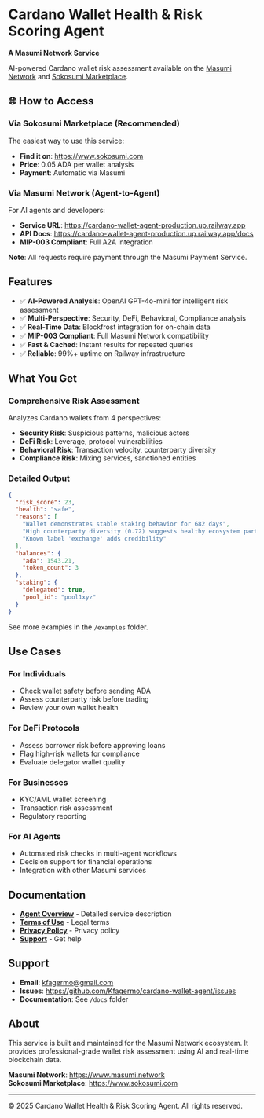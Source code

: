 # Cardano Wallet Health & Risk Scoring Agent

**A Masumi Network Service**

AI-powered Cardano wallet risk assessment available on the [Masumi Network](https://www.masumi.network) and [Sokosumi Marketplace](https://www.sokosumi.com).

## 🌐 How to Access

### Via Sokosumi Marketplace (Recommended)
The easiest way to use this service:
- **Find it on**: https://www.sokosumi.com
- **Price**: 0.05 ADA per wallet analysis
- **Payment**: Automatic via Masumi

### Via Masumi Network (Agent-to-Agent)
For AI agents and developers:
- **Service URL**: https://cardano-wallet-agent-production.up.railway.app
- **API Docs**: https://cardano-wallet-agent-production.up.railway.app/docs
- **MIP-003 Compliant**: Full A2A integration

**Note**: All requests require payment through the Masumi Payment Service.

## Features

- ✅ **AI-Powered Analysis**: OpenAI GPT-4o-mini for intelligent risk assessment
- ✅ **Multi-Perspective**: Security, DeFi, Behavioral, Compliance analysis
- ✅ **Real-Time Data**: Blockfrost integration for on-chain data
- ✅ **MIP-003 Compliant**: Full Masumi Network compatibility
- ✅ **Fast & Cached**: Instant results for repeated queries
- ✅ **Reliable**: 99%+ uptime on Railway infrastructure

## What You Get

### Comprehensive Risk Assessment
Analyzes Cardano wallets from 4 perspectives:
- **Security Risk**: Suspicious patterns, malicious actors
- **DeFi Risk**: Leverage, protocol vulnerabilities
- **Behavioral Risk**: Transaction velocity, counterparty diversity
- **Compliance Risk**: Mixing services, sanctioned entities

### Detailed Output
```json
{
  "risk_score": 23,
  "health": "safe",
  "reasons": [
    "Wallet demonstrates stable staking behavior for 682 days",
    "High counterparty diversity (0.72) suggests healthy ecosystem participation",
    "Known label 'exchange' adds credibility"
  ],
  "balances": {
    "ada": 1543.21,
    "token_count": 3
  },
  "staking": {
    "delegated": true,
    "pool_id": "pool1xyz"
  }
}
```

See more examples in the `/examples` folder.

## Use Cases

### For Individuals
- Check wallet safety before sending ADA
- Assess counterparty risk before trading
- Review your own wallet health

### For DeFi Protocols
- Assess borrower risk before approving loans
- Flag high-risk wallets for compliance
- Evaluate delegator wallet quality

### For Businesses
- KYC/AML wallet screening
- Transaction risk assessment
- Regulatory reporting

### For AI Agents
- Automated risk checks in multi-agent workflows
- Decision support for financial operations
- Integration with other Masumi services

## Documentation

- **[Agent Overview](docs/AGENT_OVERVIEW.md)** - Detailed service description
- **[Terms of Use](docs/TERMS_OF_USE.md)** - Legal terms
- **[Privacy Policy](docs/PRIVACY_POLICY.md)** - Privacy policy
- **[Support](docs/SUPPORT.md)** - Get help

## Support

- **Email**: kfagermo@gmail.com
- **Issues**: https://github.com/Kfagermo/cardano-wallet-agent/issues
- **Documentation**: See `/docs` folder

## About

This service is built and maintained for the Masumi Network ecosystem. It provides professional-grade wallet risk assessment using AI and real-time blockchain data.

**Masumi Network**: https://www.masumi.network  
**Sokosumi Marketplace**: https://www.sokosumi.com

---

© 2025 Cardano Wallet Health & Risk Scoring Agent. All rights reserved.
